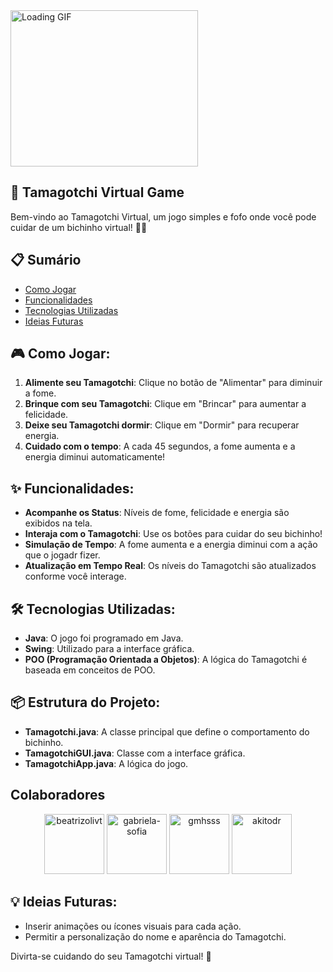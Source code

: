 <img src="https://media.giphy.com/media/wwykA0flfbus2OYG6l/giphy.gif" alt="Loading GIF" width="300" height="250">

## 🐾 Tamagotchi Virtual Game

Bem-vindo ao Tamagotchi Virtual, um jogo simples e fofo onde você pode cuidar de um bichinho virtual! 🐶🐱

## 📋 **Sumário**

- [Como Jogar](#-como-jogar)
- [Funcionalidades](#-funcionalidades)
- [Tecnologias Utilizadas](#-tecnologias-utilizadas)
- [Ideias Futuras](#-ideias-futuras)


## 🎮 Como Jogar:
1. **Alimente seu Tamagotchi**: Clique no botão de "Alimentar" para diminuir a fome.
2. **Brinque com seu Tamagotchi**: Clique em "Brincar" para aumentar a felicidade.
3. **Deixe seu Tamagotchi dormir**: Clique em "Dormir" para recuperar energia.
4. **Cuidado com o tempo**: A cada 45 segundos, a fome aumenta e a energia diminui automaticamente!



## ✨ Funcionalidades:
- **Acompanhe os Status**: Níveis de fome, felicidade e energia são exibidos na tela.
- **Interaja com o Tamagotchi**: Use os botões para cuidar do seu bichinho!
- **Simulação de Tempo**: A fome aumenta e a energia diminui com a ação que o jogadr fizer.
- **Atualização em Tempo Real**: Os níveis do Tamagotchi são atualizados conforme você interage.



## 🛠️ Tecnologias Utilizadas:
- **Java**: O jogo foi programado em Java.
- **Swing**: Utilizado para a interface gráfica.
- **POO (Programação Orientada a Objetos)**: A lógica do Tamagotchi é baseada em conceitos de POO.



## 📦 Estrutura do Projeto:
- **Tamagotchi.java**: A classe principal que define o comportamento do bichinho.
- **TamagotchiGUI.java**: Classe com a interface gráfica.
- **TamagotchiApp.java**:  A lógica do jogo.

## Colaboradores

<p align="center">
<!-- MENTIONS-LIST:START -->
<a href="https://github.com/beatrizolivt/beatrizolivt"><img src="https://github.com/beatrizolivt.png?size=96" alt="beatrizolivt" width="96px" height="96px" /></a>
<a href="https://github.com/gabriela-sofia/gabriela-sofia/"><img src="https://github.com/gabriela-sofia.png?size=96" alt="gabriela-sofia" width="96px" height="96px" /></a>
<a href="https://github.com/gmhsss/gmhsss"><img src="https://github.com/gmhsss.png?size=96" alt="gmhsss" width="96px" height="96px" /></a>
<a href="https://github.com/akitodr/akitodr"><img src="https://github.com/akitodr.png?size=96" alt="akitodr" width="96px" height="96px" /></a>


## 💡 Ideias Futuras:
- Inserir animações ou ícones visuais para cada ação.
- Permitir a personalização do nome e aparência do Tamagotchi.

Divirta-se cuidando do seu Tamagotchi virtual! 🌟

